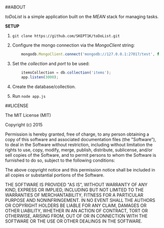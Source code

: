 ##ABOUT

*toDoList* is a simple application built on the *MEAN* stack for managing tasks.

**SETUP**

1. `git clone https://github.com/SKEPT1K/toDoList.git`
2. Configure the mongo connection via the *MongoClient* string:

    ```Javascript
        mongodb.MongoClient.connect('mongodb://127.0.0.1:27017/test', function (err, database)
    ```


3. Set the *collection* and *port* to be used:

    ```Javascript
        itemsCollection = db.collection('items');
        app.listen(3000);
    ```

4. Create the database/collection.
5. Run `node app.js`

##LICENSE

The MIT License (MIT)

Copyright (c) 2015

Permission is hereby granted, free of charge, to any person obtaining a copy
of this software and associated documentation files (the "Software"), to deal
in the Software without restriction, including without limitation the rights
to use, copy, modify, merge, publish, distribute, sublicense, and/or sell
copies of the Software, and to permit persons to whom the Software is
furnished to do so, subject to the following conditions:

The above copyright notice and this permission notice shall be included in all
copies or substantial portions of the Software.

THE SOFTWARE IS PROVIDED "AS IS", WITHOUT WARRANTY OF ANY KIND, EXPRESS OR
IMPLIED, INCLUDING BUT NOT LIMITED TO THE WARRANTIES OF MERCHANTABILITY,
FITNESS FOR A PARTICULAR PURPOSE AND NONINFRINGEMENT. IN NO EVENT SHALL THE
AUTHORS OR COPYRIGHT HOLDERS BE LIABLE FOR ANY CLAIM, DAMAGES OR OTHER
LIABILITY, WHETHER IN AN ACTION OF CONTRACT, TORT OR OTHERWISE, ARISING FROM,
OUT OF OR IN CONNECTION WITH THE SOFTWARE OR THE USE OR OTHER DEALINGS IN THE
SOFTWARE.

